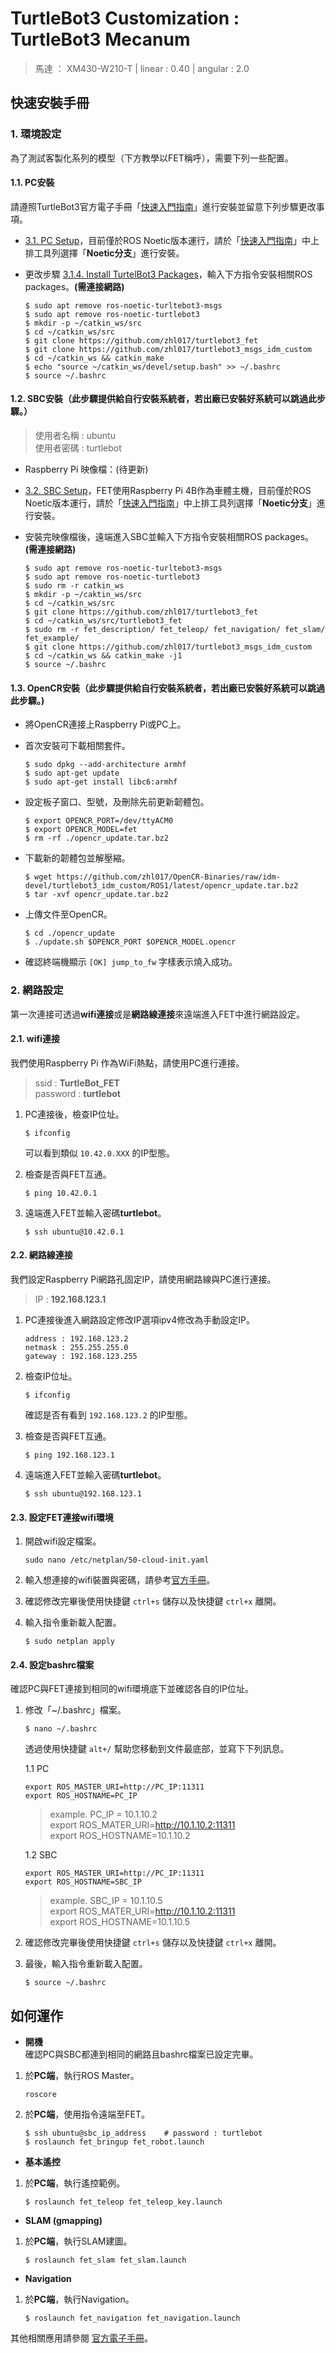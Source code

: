 # TurtleBot3 Customization : TurtleBot3 Mecanum  

> 馬達 ： XM430-W210-T | linear : 0.40 | angular : 2.0

## 快速安裝手冊

### 1. 環境設定
為了測試客製化系列的模型（下方教學以FET稱呼），需要下列一些配置。

#### 1.1. PC安裝

請遵照TurtleBot3官方電子手冊「[快速入門指南](https://emanual.robotis.com/docs/en/platform/turtlebot3/quick-start/)」進行安裝並留意下列步驟更改事項。

- [3.1. PC Setup](https://emanual.robotis.com/docs/en/platform/turtlebot3/quick-start/#pc-setup)，目前僅於ROS Noetic版本運行，請於「[快速入門指南](https://emanual.robotis.com/docs/en/platform/turtlebot3/quick-start/)」中上排工具列選擇「**Noetic分支**」進行安裝。

- 更改步驟 [3.1.4. Install TurtelBot3 Packages](https://emanual.robotis.com/docs/en/platform/turtlebot3/quick-start/#install-turtlebot3-packages)，輸入下方指令安裝相關ROS packages。**(需連接網路)**
    ```
    $ sudo apt remove ros-noetic-turltebot3-msgs
    $ sudo apt remove ros-noetic-turtlebot3
    $ mkdir -p ~/catkin_ws/src
    $ cd ~/catkin_ws/src
    $ git clone https://github.com/zhl017/turtlebot3_fet
    $ git clone https://github.com/zhl017/turtlebot3_msgs_idm_custom
    $ cd ~/catkin_ws && catkin_make
    $ echo "source ~/catkin_ws/devel/setup.bash" >> ~/.bashrc
    $ source ~/.bashrc
    ```

#### 1.2. SBC安裝（此步驟提供給自行安裝系統者，若出廠已安裝好系統可以跳過此步驟。）
> 使用者名稱 : ubuntu  
> 使用者密碼 : turtlebot
- Raspberry Pi 映像檔：(待更新)

- [3.2. SBC Setup](https://emanual.robotis.com/docs/en/platform/turtlebot3/sbc_setup/#sbc-setup)，FET使用Raspberry Pi 4B作為車體主機，目前僅於ROS Noetic版本運行，請於「[快速入門指南](https://emanual.robotis.com/docs/en/platform/turtlebot3/quick-start/)」中上排工具列選擇「**Noetic分支**」進行安裝。

- 安裝完映像檔後，遠端進入SBC並輸入下方指令安裝相關ROS packages。**(需連接網路)**
    ```
    $ sudo apt remove ros-noetic-turltebot3-msgs
    $ sudo apt remove ros-noetic-turtlebot3
    $ sudo rm -r catkin_ws
    $ mkdir -p ~/caktin_ws/src
    $ cd ~/catkin_ws/src
    $ git clone https://github.com/zhl017/turtlebot3_fet
    $ cd ~/catkin_ws/src/turtlebot3_fet
    $ sudo rm -r fet_description/ fet_teleop/ fet_navigation/ fet_slam/ fet_example/
    $ git clone https://github.com/zhl017/turtlebot3_msgs_idm_custom
    $ cd ~/catkin_ws && catkin_make -j1
    $ source ~/.bashrc
    ```

#### 1.3. OpenCR安裝（此步驟提供給自行安裝系統者，若出廠已安裝好系統可以跳過此步驟。)

- 將OpenCR連接上Raspberry Pi或PC上。

- 首次安裝可下載相關套件。

   ```
   $ sudo dpkg --add-architecture armhf
   $ sudo apt-get update
   $ sudo apt-get install libc6:armhf
   ```

- 設定板子窗口、型號，及刪除先前更新韌體包。

   ```
   $ export OPENCR_PORT=/dev/ttyACM0
   $ export OPENCR_MODEL=fet
   $ rm -rf ./opencr_update.tar.bz2
   ```

- 下載新的韌體包並解壓縮。

   ```
   $ wget https://github.com/zhl017/OpenCR-Binaries/raw/idm-devel/turtlebot3_idm_custom/ROS1/latest/opencr_update.tar.bz2
   $ tar -xvf opencr_update.tar.bz2
   ```

- 上傳文件至OpenCR。

   ```
   $ cd ./opencr_update
   $ ./update.sh $OPENCR_PORT $OPENCR_MODEL.opencr
   ```

- 確認終端機顯示 `[OK] jump_to_fw` 字樣表示燒入成功。

### 2. 網路設定

第一次連接可透過**wifi連接**或是**網路線連接**來遠端進入FET中進行網路設定。

#### 2.1. wifi連接
我們使用Raspberry Pi 作為WiFi熱點，請使用PC進行連接。
> ssid : **TurtleBot_FET**  
> password : **turtlebot**

1. PC連接後，檢查IP位址。
    ```
    $ ifconfig
    ```
    可以看到類似 ```10.42.0.XXX``` 的IP型態。
    
2. 檢查是否與FET互通。
    ```
    $ ping 10.42.0.1
    ```
    
3. 遠端進入FET並輸入密碼**turtlebot**。
    ```
    $ ssh ubuntu@10.42.0.1
    ```

#### 2.2. 網路線連接
我們設定Raspberry Pi網路孔固定IP，請使用網路線與PC進行連接。
> IP : **192.168.123.1**

1. PC連接後進入網路設定修改IP選項ipv4修改為手動設定IP。
    ```
    address : 192.168.123.2
    netmask : 255.255.255.0
    gateway : 192.168.123.255
    ```
    
2. 檢查IP位址。
    ```
    $ ifconfig
    ```
    確認是否有看到 ```192.168.123.2``` 的IP型態。
    
3. 檢查是否與FET互通。
    ```
    $ ping 192.168.123.1
    ```

4. 遠端進入FET並輸入密碼**turtlebot**。
    ```
    $ ssh ubuntu@192.168.123.1

#### 2.3. 設定FET連接wifi環境
1. 開啟wifi設定檔案。
    ```
    sudo nano /etc/netplan/50-cloud-init.yaml
    ````

2. 輸入想連接的wifi裝置與密碼，請參考[官方手冊](https://emanual.robotis.com/docs/en/platform/turtlebot3/sbc_setup/#configure-the-wifi-network-setting-1)。

3. 確認修改完畢後使用快捷鍵 ```ctrl+s``` 儲存以及快捷鍵 ```ctrl+x``` 離開。

4. 輸入指令重新載入配置。
    ```
    $ sudo netplan apply
    ```
    
#### 2.4. 設定bashrc檔案
確認PC與FET連接到相同的wifi環境底下並確認各自的IP位址。

1. 修改「~/.bashrc」檔案。
    ```
    $ nano ~/.bashrc
    ```
    透過使用快捷鍵 ```alt+/``` 幫助您移動到文件最底部，並寫下下列訊息。

    1.1 PC
      ```
      export ROS_MASTER_URI=http://PC_IP:11311
      export ROS_HOSTNAME=PC_IP
      ```
      >example. PC_IP = 10.1.10.2  
      >export ROS_MATER_URI=http://10.1.10.2:11311  
      >export ROS_HOSTNAME=10.1.10.2

    1.2 SBC
      ```
      export ROS_MASTER_URI=http://PC_IP:11311
      export ROS_HOSTNAME=SBC_IP
      ```
      >example. SBC_IP = 10.1.10.5  
      >export ROS_MATER_URI=http://10.1.10.2:11311  
      >export ROS_HOSTNAME=10.1.10.5
   
    
3. 確認修改完畢後使用快捷鍵 ```ctrl+s``` 儲存以及快捷鍵 ```ctrl+x``` 離開。

4. 最後，輸入指令重新載入配置。
    ```
    $ source ~/.bashrc
    ```

## 如何運作
- **開機**  
確認PC與SBC都連到相同的網路且bashrc檔案已設定完畢。

1. 於**PC端**，執行ROS Master。
    ```
    roscore
    ```

2. 於**PC端**，使用指令遠端至FET。
    ```
    $ ssh ubuntu@sbc_ip_address    # password : turtlebot
    $ roslaunch fet_bringup fet_robot.launch
    ```

- **基本遙控**
1. 於**PC端**，執行遙控範例。
    ```
    $ roslaunch fet_teleop fet_teleop_key.launch
    ```

- **SLAM (gmapping)**
1. 於**PC端**，執行SLAM建圖。
    ```
    $ roslaunch fet_slam fet_slam.launch
    ```

- **Navigation**
1. 於**PC端**，執行Navigation。
    ```
    $ roslaunch fet_navigation fet_navigation.launch
    ```
  
其他相關應用請參閱 [官方電子手冊](https://emanual.robotis.com/docs/en/platform/turtlebot3/overview/)。
